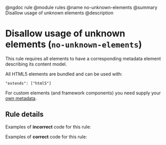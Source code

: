@ngdoc rule
@module rules
@name no-unknown-elements
@summary Disallow usage of unknown elements
@description

# Disallow usage of unknown elements (`no-unknown-elements`)

This rule requires all elements to have a corresponding metadata element
describing its content model.

All HTML5 elements are bundled and can be used with:

    "extends": ["html5"]

For custom elements (and framework components) you need supply your [own
metadata](../usage/elements.html).

## Rule details

Examples of **incorrect** code for this rule:

<validate name="incorrect" rules="no-unknown-elements">
    <custom-element></custom-element>
</validate>

Examples of **correct** code for this rule:

<validate name="correct" rules="no-unknown-elements">
    <div></div>
</validate>
